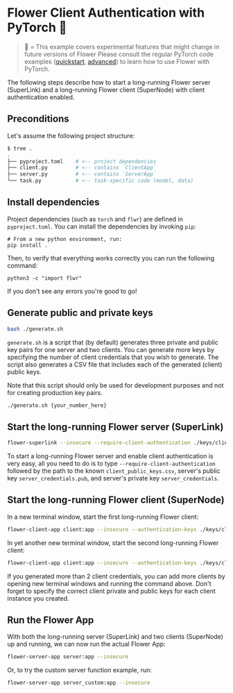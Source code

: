 # Flower Client Authentication with PyTorch 🧪

> 🧪 = This example covers experimental features that might change in future versions of Flower
> Please consult the regular PyTorch code examples ([quickstart](https://github.com/adap/flower/tree/main/examples/quickstart-pytorch), [advanced](https://github.com/adap/flower/tree/main/examples/advanced-pytorch)) to learn how to use Flower with PyTorch.

The following steps describe how to start a long-running Flower server (SuperLink) and a long-running Flower client (SuperNode) with client authentication enabled.

## Preconditions

Let's assume the following project structure:

```bash
$ tree .
.
├── pyproject.toml    # <-- project dependencies
├── client.py         # <-- contains `ClientApp`
├── server.py         # <-- contains `ServerApp`
└── task.py           # <-- task-specific code (model, data)
```

## Install dependencies

Project dependencies (such as `torch` and `flwr`) are defined in `pyproject.toml`. You can install the dependencies by invoking `pip`:

```shell
# From a new python environment, run:
pip install .
```

Then, to verify that everything works correctly you can run the following command:

```shell
python3 -c "import flwr"
```

If you don't see any errors you're good to go!

## Generate public and private keys

```bash
bash ./generate.sh
```

`generate.sh` is a script that (by default) generates three private and public key pairs for one server and two clients.
You can generate more keys by specifying the number of client credentials that you wish to generate.
The script also generates a CSV file that includes each of the generated (client) public keys.

Note that this script should only be used for development purposes and not for creating production key pairs.

```bash
./generate.sh {your_number_here}
```

## Start the long-running Flower server (SuperLink)

```bash
flower-superlink --insecure --require-client-authentication ./keys/client_public_keys.csv ./keys/server_credentials.pub ./keys/server_credentials
```

To start a long-running Flower server and enable client authentication is very easy, all you need to do is to type
`--require-client-authentication` followed by the path to the known `client_public_keys.csv`, server's public key
`server_credentials.pub`, and server's private key `server_credentials`.

## Start the long-running Flower client (SuperNode)

In a new terminal window, start the first long-running Flower client:

```bash
flower-client-app client:app --insecure --authentication-keys ./keys/client_credentials_1.pub ./keys/client_credentials_1
```

In yet another new terminal window, start the second long-running Flower client:

```bash
flower-client-app client:app --insecure --authentication-keys ./keys/client_credentials_2.pub ./keys/client_credentials_2
```

If you generated more than 2 client credentials, you can add more clients by opening new terminal windows and running the command
above. Don't forget to specify the correct client private and public keys for each client instance you created.

## Run the Flower App

With both the long-running server (SuperLink) and two clients (SuperNode) up and running, we can now run the actual Flower App:

```bash
flower-server-app server:app --insecure
```

Or, to try the custom server function example, run:

```bash
flower-server-app server_custom:app --insecure
```
